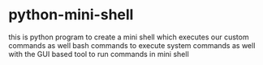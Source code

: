 # python-mini-shell
this is python program to create a mini shell which executes our custom commands as well bash commands to execute system commands as well with the GUI based tool to run commands in mini shell
